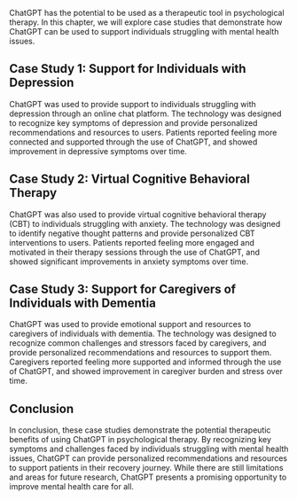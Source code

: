 

ChatGPT has the potential to be used as a therapeutic tool in psychological therapy. In this chapter, we will explore case studies that demonstrate how ChatGPT can be used to support individuals struggling with mental health issues.

Case Study 1: Support for Individuals with Depression
-----------------------------------------------------

ChatGPT was used to provide support to individuals struggling with depression through an online chat platform. The technology was designed to recognize key symptoms of depression and provide personalized recommendations and resources to users. Patients reported feeling more connected and supported through the use of ChatGPT, and showed improvement in depressive symptoms over time.

Case Study 2: Virtual Cognitive Behavioral Therapy
--------------------------------------------------

ChatGPT was also used to provide virtual cognitive behavioral therapy (CBT) to individuals struggling with anxiety. The technology was designed to identify negative thought patterns and provide personalized CBT interventions to users. Patients reported feeling more engaged and motivated in their therapy sessions through the use of ChatGPT, and showed significant improvements in anxiety symptoms over time.

Case Study 3: Support for Caregivers of Individuals with Dementia
-----------------------------------------------------------------

ChatGPT was used to provide emotional support and resources to caregivers of individuals with dementia. The technology was designed to recognize common challenges and stressors faced by caregivers, and provide personalized recommendations and resources to support them. Caregivers reported feeling more supported and informed through the use of ChatGPT, and showed improvement in caregiver burden and stress over time.

Conclusion
----------

In conclusion, these case studies demonstrate the potential therapeutic benefits of using ChatGPT in psychological therapy. By recognizing key symptoms and challenges faced by individuals struggling with mental health issues, ChatGPT can provide personalized recommendations and resources to support patients in their recovery journey. While there are still limitations and areas for future research, ChatGPT presents a promising opportunity to improve mental health care for all.


